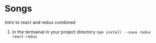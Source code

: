 # Songs

Intro to react and redux combined

1. In the termainal in your project directory `npm install --save redux react-redux`
